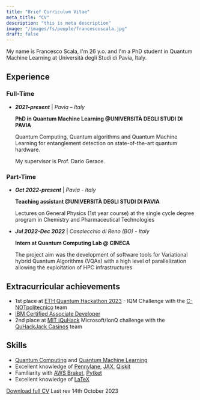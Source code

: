 ```yaml
---
title: "Brief Curriculum Vitae"
meta_title: "CV"
description: "this is meta description"
image: "/images/fs/people/francescoscala.jpg"
draft: false
---
```


My name is Francesco Scala, I'm 26 y.o. and I'm a PhD student in Quantum Machine Learning at Università degli Studi di Pavia, Italy.

## Experience

### Full-Time

- _**2021-present**_ | _Pavia – Italy_

    **PhD in Quantum Machine Learning @UNIVERSITÀ DEGLI STUDI DI PAVIA**

    Quantum Computing, Quantum algorithms and Quantum Machine Learning for entanglement detection on state-of-the-art quantum hardware. 

    My supervisor is Prof. Dario Gerace.

### Part-Time

- _**Oct 2022-present**_ | _Pavia - Italy_

    **Teaching assistant @UNIVERSITÀ DEGLI STUDI DI PAVIA** 

    Lectures on General Physics (1st year course) at the single cycle degree program in Chemistry and Pharmaceutical Technologies

- _**Jul 2022-Dec 2022**_ | _Casalecchio di Reno (BO) - Italy_

    **Intern at Quantum Computing Lab @ CINECA**

    The project aim was the development of software tools for Variational hybrid Quantum Algorithms (VQAs) with a high level of parallelization allowing the exploitation of HPC infrastructures


## Extracurricular achievements
- 1st place at [ETH Quantum Hackathon 2023](https://qec.amiv.ethz.ch/qhack23/) - IQM Challenge with the [C-NOTpolitecnico](https://github.com/fran-scala/eth-qec-hackathon-2023/) team
- [IBM Certified Associate Developer](https://www.credly.com/users/francesco-scala)
- 2nd place at [MIT iQuHack](https://www.iquise.mit.edu/iQuHACK/2022-01-28) Microsoft/IonQ challenge with the [QuHackJack Casinos](https://karimaed.github.io/2022_microsoft_ionq_challenge/) team

## Skills

- [Quantum Computing](https://en.wikipedia.org/wiki/Quantum_computing) and [Quantum Machine Learning](https://en.wikipedia.org/wiki/Quantum_machine_learning)
- Excellent knowledge of [Pennylane](https://pennylane.ai/), [JAX](https://jax.readthedocs.io/en/latest/notebooks/quickstart.html), [Qiskit](https://qiskit.org/)
- Familiarity with [AWS Braket](https://aws.amazon.com/braket/), [Pytket](https://github.com/CQCL/tket)
- Excellent knowledge of [LaTeX](https://www.latex-project.org/)

[Download full CV]("http://fran-scala.github.io/assets/images/documents/Curriculum_Vitae_updated.pdf")
Last rev 14th October 2023
